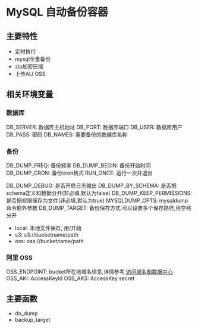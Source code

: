 # MySQL 自动备份容器

## 主要特性
- 定时执行
- mysql全量备份
- zip加密压缩
- 上传ALI OSS


## 相关环境变量

### 数据库
DB_SERVER: 数据库主机地址 
DB_PORT: 数据库端口
DB_USER: 数据库用户
DB_PASS: 密码
DB_NAMES: 需要备份的数据库名称

### 备份
DB_DUMP_FREQ: 备份频率
DB_DUMP_BEGIN: 备份开始时间
DB_DUMP_CRON: 备份cron格式
RUN_ONCE: 运行一次并退出


DB_DUMP_DEBUG: 是否开启日志输出
DB_DUMP_BY_SCHEMA: 是否把schema定义和数据分开(非必填,默认为false)
DB_DUMP_KEEP_PERMISSIONS: 是否把权限保存为文件(非必填,默认为true)
MYSQLDUMP_OPTS: mysqldump 命令额外参数
DB_DUMP_TARGET: 备份保存方式,可以设置多个保存路径,用空格分开
  - local: 本地文件保存, 用/开始
  - s3: s3://bucketname/path
  - oss: oss://bucketname/path

### 阿里 OSS
OSS_ENDPOINT: bucket所在地域名信息,详情参考 [访问域名和数据中心](https://help.aliyun.com/document_detail/31837.html?spm=5176.8465980.help.49.4e701450eJafpo#concept-zt4-cvy-5db)
OSS_AKI: AccessKeyId
OSS_AKS: AccessKey secret


## 主要函数

- do_dump
- backup_target